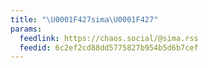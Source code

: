 ```yaml
---
title: "\U0001F427sima\U0001F427"
params:
  feedlink: https://chaos.social/@sima.rss
  feedid: 6c2ef2cd88dd5775827b954b5d6b7cef
---
```

